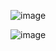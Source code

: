 ![image](https://github.com/omjadhav1910/lab-superwars-stage-3/assets/144478519/e1cba4ab-018e-4001-ac24-955b3bfa0e32)
 
![image](https://github.com/omjadhav1910/lab-superwars-stage-3/assets/144478519/f60b203f-aefe-401e-b10f-b9da0d513be6)
